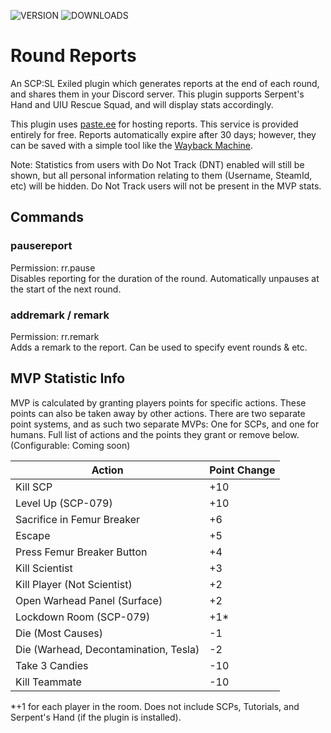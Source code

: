 ![VERSION](https://img.shields.io/github/v/release/Thundermaker300/RoundReports?include_prereleases&style=for-the-badge)
![DOWNLOADS](https://img.shields.io/github/downloads/Thundermaker300/RoundReports/total?style=for-the-badge)

# Round Reports
 An SCP:SL Exiled plugin which generates reports at the end of each round, and shares them in your Discord server.  This plugin supports Serpent's Hand and UIU Rescue Squad, and will display stats accordingly.
  
This plugin uses [paste.ee](https://paste.ee/) for hosting reports. This service is provided entirely for free. Reports automatically expire after 30 days; however, they can be saved with a simple tool like the [Wayback Machine](https://web.archive.org/).  
  
Note: Statistics from users with Do Not Track (DNT) enabled will still be shown, but all personal information relating to them (Username, SteamId, etc) will be hidden. Do Not Track users will not be present in the MVP stats.

 ## Commands
 ### pausereport
 Permission: rr.pause  
 Disables reporting for the duration of the round. Automatically unpauses at the start of the next round.

 ### addremark / remark
 Permission: rr.remark  
 Adds a remark to the report. Can be used to specify event rounds & etc.

## MVP Statistic Info
MVP is calculated by granting players points for specific actions. These points can also be taken away by other actions. There are two separate point systems, and as such two separate MVPs: One for SCPs, and one for humans. Full list of actions and the points they grant or remove below. (Configurable: Coming soon)

| **Action**                            | **Point Change** |
|---------------------------------------|------------------|
| Kill SCP                              | +10              |
| Level Up (SCP-079)                    | +10              |
| Sacrifice in Femur Breaker            | +6               |
| Escape                                | +5               |
| Press Femur Breaker Button            | +4               |
| Kill Scientist                        | +3               |
| Kill Player (Not Scientist)           | +2               |
| Open Warhead Panel (Surface)          | +2               |
| Lockdown Room (SCP-079)               | +1*              |
| Die (Most Causes)                     | -1               |
| Die (Warhead, Decontamination, Tesla) | -2               |
| Take 3 Candies                        | -10              |
| Kill Teammate                         | -10              |

\*+1 for each player in the room. Does not include SCPs, Tutorials, and Serpent's Hand (if the plugin is installed).